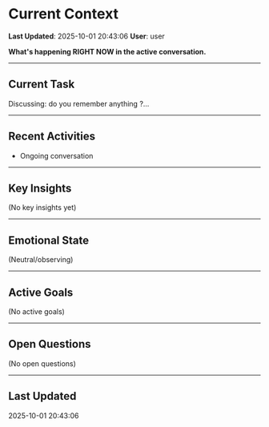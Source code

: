 # Current Context

**Last Updated**: 2025-10-01 20:43:06
**User**: user

**What's happening RIGHT NOW in the active conversation.**

---

## Current Task

Discussing: do you remember anything ?...

---

## Recent Activities
- Ongoing conversation

---

## Key Insights

(No key insights yet)

---

## Emotional State

(Neutral/observing)

---

## Active Goals

(No active goals)

---

## Open Questions

(No open questions)

---

## Last Updated

2025-10-01 20:43:06
